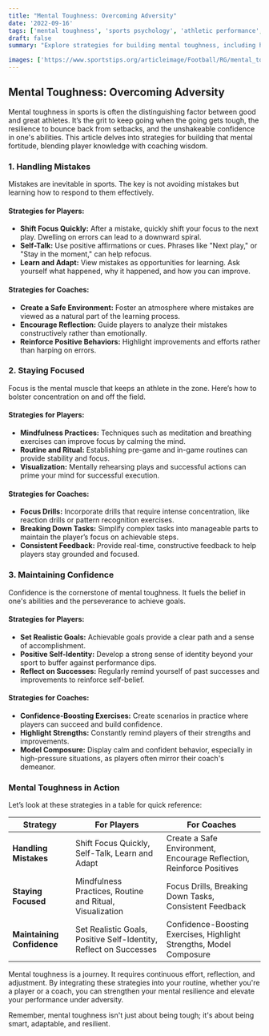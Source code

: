 ```yaml
---
title: "Mental Toughness: Overcoming Adversity"
date: '2022-09-16'
tags: ['mental toughness', 'sports psychology', 'athletic performance', 'coaching', 'focus', 'confidence', 'resilience', 'mindset', 'player development']
draft: false
summary: "Explore strategies for building mental toughness, including handling mistakes, staying focused, and maintaining confidence."

images: ['https://www.sportstips.org/articleimage/Football/RG/mental_toughness_overcoming_adversity.webp']
---
```


## Mental Toughness: Overcoming Adversity

Mental toughness in sports is often the distinguishing factor between good and great athletes. It’s the grit to keep going when the going gets tough, the resilience to bounce back from setbacks, and the unshakeable confidence in one's abilities. This article delves into strategies for building that mental fortitude, blending player knowledge with coaching wisdom.

### 1. Handling Mistakes

Mistakes are inevitable in sports. The key is not avoiding mistakes but learning how to respond to them effectively.

#### Strategies for Players:
- **Shift Focus Quickly:** After a mistake, quickly shift your focus to the next play. Dwelling on errors can lead to a downward spiral.
- **Self-Talk:** Use positive affirmations or cues. Phrases like "Next play," or "Stay in the moment," can help refocus.
- **Learn and Adapt:** View mistakes as opportunities for learning. Ask yourself what happened, why it happened, and how you can improve.

#### Strategies for Coaches:
- **Create a Safe Environment:** Foster an atmosphere where mistakes are viewed as a natural part of the learning process.
- **Encourage Reflection:** Guide players to analyze their mistakes constructively rather than emotionally.
- **Reinforce Positive Behaviors:** Highlight improvements and efforts rather than harping on errors.

### 2. Staying Focused

Focus is the mental muscle that keeps an athlete in the zone. Here’s how to bolster concentration on and off the field.

#### Strategies for Players:
- **Mindfulness Practices:** Techniques such as meditation and breathing exercises can improve focus by calming the mind.
- **Routine and Ritual:** Establishing pre-game and in-game routines can provide stability and focus.
- **Visualization:** Mentally rehearsing plays and successful actions can prime your mind for successful execution.

#### Strategies for Coaches:
- **Focus Drills:** Incorporate drills that require intense concentration, like reaction drills or pattern recognition exercises.
- **Breaking Down Tasks:** Simplify complex tasks into manageable parts to maintain the player’s focus on achievable steps.
- **Consistent Feedback:** Provide real-time, constructive feedback to help players stay grounded and focused.

### 3. Maintaining Confidence

Confidence is the cornerstone of mental toughness. It fuels the belief in one's abilities and the perseverance to achieve goals.

#### Strategies for Players:
- **Set Realistic Goals:** Achievable goals provide a clear path and a sense of accomplishment.
- **Positive Self-Identity:** Develop a strong sense of identity beyond your sport to buffer against performance dips.
- **Reflect on Successes:** Regularly remind yourself of past successes and improvements to reinforce self-belief.

#### Strategies for Coaches:
- **Confidence-Boosting Exercises:** Create scenarios in practice where players can succeed and build confidence.
- **Highlight Strengths:** Constantly remind players of their strengths and improvements.
- **Model Composure:** Display calm and confident behavior, especially in high-pressure situations, as players often mirror their coach's demeanor.

### Mental Toughness in Action

Let’s look at these strategies in a table for quick reference:

| Strategy        | For Players                                         | For Coaches                                      |
|-----------------|-----------------------------------------------------|--------------------------------------------------|
| **Handling Mistakes** | Shift Focus Quickly, Self-Talk, Learn and Adapt | Create a Safe Environment, Encourage Reflection, Reinforce Positives |
| **Staying Focused** | Mindfulness Practices, Routine and Ritual, Visualization | Focus Drills, Breaking Down Tasks, Consistent Feedback |
| **Maintaining Confidence** | Set Realistic Goals, Positive Self-Identity, Reflect on Successes | Confidence-Boosting Exercises, Highlight Strengths, Model Composure |

Mental toughness is a journey. It requires continuous effort, reflection, and adjustment. By integrating these strategies into your routine, whether you're a player or a coach, you can strengthen your mental resilience and elevate your performance under adversity.

Remember, mental toughness isn't just about being tough; it's about being smart, adaptable, and resilient.
```
